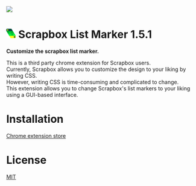 <img src="https://user-images.githubusercontent.com/56141035/142559390-590b5c13-c3a9-4e7f-b4a0-980a322eb6af.jpg" width=80%>

# <img src="public/images/icon.png" width=5%> Scrapbox List Marker 1.5.1

<b>Customize the scrapbox list marker.</b>

This is a third party chrome extension for Scrapbox users.<br>
Currently, Scrapbox allows you to customize the design to your liking by writing CSS.<br>
However, writing CSS is time-consuming and complicated to change.<br>
This extension allows you to change Scrapbox's list markers to your liking using a GUI-based interface.

# Installation
[Chrome extension store](https://chrome.google.com/webstore/detail/scrapbox-list-marker/blogedecchmdohakakhmboefiiendbec)

# License
[MIT](https://opensource.org/licenses/MIT)
